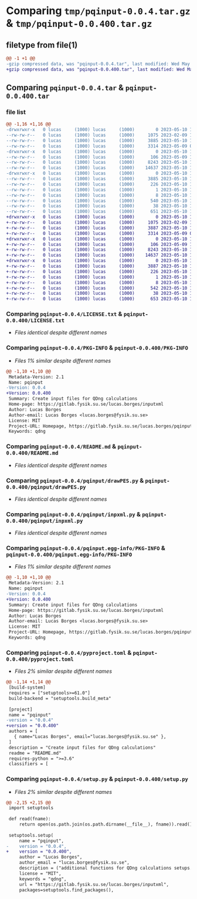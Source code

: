 # Comparing `tmp/pqinput-0.0.4.tar.gz` & `tmp/pqinput-0.0.400.tar.gz`

## filetype from file(1)

```diff
@@ -1 +1 @@
-gzip compressed data, was "pqinput-0.0.4.tar", last modified: Wed May 10 13:25:45 2023, max compression
+gzip compressed data, was "pqinput-0.0.400.tar", last modified: Wed May 10 13:35:19 2023, max compression
```

## Comparing `pqinput-0.0.4.tar` & `pqinput-0.0.400.tar`

### file list

```diff
@@ -1,16 +1,16 @@
-drwxrwxr-x   0 lucas     (1000) lucas     (1000)        0 2023-05-10 13:25:45.898127 pqinput-0.0.4/
--rw-rw-r--   0 lucas     (1000) lucas     (1000)     1075 2023-02-09 10:07:34.000000 pqinput-0.0.4/LICENSE.txt
--rw-rw-r--   0 lucas     (1000) lucas     (1000)     3885 2023-05-10 13:25:45.898127 pqinput-0.0.4/PKG-INFO
--rw-rw-r--   0 lucas     (1000) lucas     (1000)     3314 2023-05-09 09:41:50.000000 pqinput-0.0.4/README.md
-drwxrwxr-x   0 lucas     (1000) lucas     (1000)        0 2023-05-10 13:25:45.898127 pqinput-0.0.4/pqinput/
--rw-rw-r--   0 lucas     (1000) lucas     (1000)      106 2023-05-09 11:00:00.000000 pqinput-0.0.4/pqinput/__init__.py
--rw-rw-r--   0 lucas     (1000) lucas     (1000)     8243 2023-05-10 13:13:23.000000 pqinput-0.0.4/pqinput/drawPES.py
--rw-rw-r--   0 lucas     (1000) lucas     (1000)    14637 2023-05-10 13:19:55.000000 pqinput-0.0.4/pqinput/inpxml.py
-drwxrwxr-x   0 lucas     (1000) lucas     (1000)        0 2023-05-10 13:25:45.898127 pqinput-0.0.4/pqinput.egg-info/
--rw-rw-r--   0 lucas     (1000) lucas     (1000)     3885 2023-05-10 13:25:45.000000 pqinput-0.0.4/pqinput.egg-info/PKG-INFO
--rw-rw-r--   0 lucas     (1000) lucas     (1000)      226 2023-05-10 13:25:45.000000 pqinput-0.0.4/pqinput.egg-info/SOURCES.txt
--rw-rw-r--   0 lucas     (1000) lucas     (1000)        1 2023-05-10 13:25:45.000000 pqinput-0.0.4/pqinput.egg-info/dependency_links.txt
--rw-rw-r--   0 lucas     (1000) lucas     (1000)        8 2023-05-10 13:25:45.000000 pqinput-0.0.4/pqinput.egg-info/top_level.txt
--rw-rw-r--   0 lucas     (1000) lucas     (1000)      540 2023-05-10 13:25:01.000000 pqinput-0.0.4/pyproject.toml
--rw-rw-r--   0 lucas     (1000) lucas     (1000)       38 2023-05-10 13:25:45.898127 pqinput-0.0.4/setup.cfg
--rw-rw-r--   0 lucas     (1000) lucas     (1000)      651 2023-05-10 13:24:53.000000 pqinput-0.0.4/setup.py
+drwxrwxr-x   0 lucas     (1000) lucas     (1000)        0 2023-05-10 13:35:19.195708 pqinput-0.0.400/
+-rw-rw-r--   0 lucas     (1000) lucas     (1000)     1075 2023-02-09 10:07:34.000000 pqinput-0.0.400/LICENSE.txt
+-rw-rw-r--   0 lucas     (1000) lucas     (1000)     3887 2023-05-10 13:35:19.195708 pqinput-0.0.400/PKG-INFO
+-rw-rw-r--   0 lucas     (1000) lucas     (1000)     3314 2023-05-09 09:41:50.000000 pqinput-0.0.400/README.md
+drwxrwxr-x   0 lucas     (1000) lucas     (1000)        0 2023-05-10 13:35:19.195708 pqinput-0.0.400/pqinput/
+-rw-rw-r--   0 lucas     (1000) lucas     (1000)      106 2023-05-09 11:00:00.000000 pqinput-0.0.400/pqinput/__init__.py
+-rw-rw-r--   0 lucas     (1000) lucas     (1000)     8243 2023-05-10 13:13:23.000000 pqinput-0.0.400/pqinput/drawPES.py
+-rw-rw-r--   0 lucas     (1000) lucas     (1000)    14637 2023-05-10 13:19:55.000000 pqinput-0.0.400/pqinput/inpxml.py
+drwxrwxr-x   0 lucas     (1000) lucas     (1000)        0 2023-05-10 13:35:19.195708 pqinput-0.0.400/pqinput.egg-info/
+-rw-rw-r--   0 lucas     (1000) lucas     (1000)     3887 2023-05-10 13:35:19.000000 pqinput-0.0.400/pqinput.egg-info/PKG-INFO
+-rw-rw-r--   0 lucas     (1000) lucas     (1000)      226 2023-05-10 13:35:19.000000 pqinput-0.0.400/pqinput.egg-info/SOURCES.txt
+-rw-rw-r--   0 lucas     (1000) lucas     (1000)        1 2023-05-10 13:35:19.000000 pqinput-0.0.400/pqinput.egg-info/dependency_links.txt
+-rw-rw-r--   0 lucas     (1000) lucas     (1000)        8 2023-05-10 13:35:19.000000 pqinput-0.0.400/pqinput.egg-info/top_level.txt
+-rw-rw-r--   0 lucas     (1000) lucas     (1000)      542 2023-05-10 13:34:58.000000 pqinput-0.0.400/pyproject.toml
+-rw-rw-r--   0 lucas     (1000) lucas     (1000)       38 2023-05-10 13:35:19.195708 pqinput-0.0.400/setup.cfg
+-rw-rw-r--   0 lucas     (1000) lucas     (1000)      653 2023-05-10 13:35:06.000000 pqinput-0.0.400/setup.py
```

### Comparing `pqinput-0.0.4/LICENSE.txt` & `pqinput-0.0.400/LICENSE.txt`

 * *Files identical despite different names*

### Comparing `pqinput-0.0.4/PKG-INFO` & `pqinput-0.0.400/PKG-INFO`

 * *Files 1% similar despite different names*

```diff
@@ -1,10 +1,10 @@
 Metadata-Version: 2.1
 Name: pqinput
-Version: 0.0.4
+Version: 0.0.400
 Summary: Create input files for QDng calculations
 Home-page: https://gitlab.fysik.su.se/lucas.borges/inputxml
 Author: Lucas Borges
 Author-email: Lucas Borges <lucas.borges@fysik.su.se>
 License: MIT
 Project-URL: Homepage, https://gitlab.fysik.su.se/lucas.borges/pqinput
 Keywords: qdng
```

### Comparing `pqinput-0.0.4/README.md` & `pqinput-0.0.400/README.md`

 * *Files identical despite different names*

### Comparing `pqinput-0.0.4/pqinput/drawPES.py` & `pqinput-0.0.400/pqinput/drawPES.py`

 * *Files identical despite different names*

### Comparing `pqinput-0.0.4/pqinput/inpxml.py` & `pqinput-0.0.400/pqinput/inpxml.py`

 * *Files identical despite different names*

### Comparing `pqinput-0.0.4/pqinput.egg-info/PKG-INFO` & `pqinput-0.0.400/pqinput.egg-info/PKG-INFO`

 * *Files 1% similar despite different names*

```diff
@@ -1,10 +1,10 @@
 Metadata-Version: 2.1
 Name: pqinput
-Version: 0.0.4
+Version: 0.0.400
 Summary: Create input files for QDng calculations
 Home-page: https://gitlab.fysik.su.se/lucas.borges/inputxml
 Author: Lucas Borges
 Author-email: Lucas Borges <lucas.borges@fysik.su.se>
 License: MIT
 Project-URL: Homepage, https://gitlab.fysik.su.se/lucas.borges/pqinput
 Keywords: qdng
```

### Comparing `pqinput-0.0.4/pyproject.toml` & `pqinput-0.0.400/pyproject.toml`

 * *Files 2% similar despite different names*

```diff
@@ -1,14 +1,14 @@
 [build-system]
 requires = ["setuptools>=61.0"]
 build-backend = "setuptools.build_meta"
 
 [project]
 name = "pqinput"
-version = "0.0.4"
+version = "0.0.400"
 authors = [
   { name="Lucas Borges", email="lucas.borges@fysik.su.se" },
 ]
 description = "Create input files for QDng calculations"
 readme = "README.md"
 requires-python = ">=3.6"
 classifiers = [
```

### Comparing `pqinput-0.0.4/setup.py` & `pqinput-0.0.400/setup.py`

 * *Files 2% similar despite different names*

```diff
@@ -2,15 +2,15 @@
 import setuptools
 
 def read(fname):
     return open(os.path.join(os.path.dirname(__file__), fname)).read()
 
 setuptools.setup(
     name = "pqinput",
-    version = "0.0.4",
+    version = "0.0.400",
     author = "Lucas Borges",
     author_email = "lucas.borges@fysik.su.se",
     description = ("additional functions for QDng calculations setups."),
     license = "MIT",
     keywords = "qdng",
     url = "https://gitlab.fysik.su.se/lucas.borges/inputxml",
     packages=setuptools.find_packages(),
```

